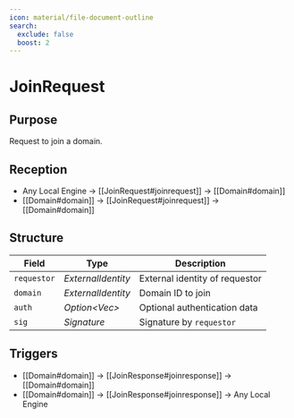 ```yaml
---
icon: material/file-document-outline
search:
  exclude: false
  boost: 2
---
```


# JoinRequest

## Purpose

<!-- --8<-- [start:purpose] -->
Request to join a domain.
<!-- --8<-- [end:purpose] -->

## Reception

<!-- --8<-- [start:reception] -->
- Any Local Engine $\to$ [[JoinRequest#joinrequest]] $\to$ [[Domain#domain]]
- [[Domain#domain]] $\to$ [[JoinRequest#joinrequest]] $\to$ [[Domain#domain]]
<!-- --8<-- [end:reception] -->

## Structure

| Field       | Type                  | Description                    |
|-------------|-----------------------|--------------------------------|
| `requestor` | *ExternalIdentity*    | External identity of requestor |
| `domain`    | *ExternalIdentity*    | Domain ID to join              |
| `auth`      | *Option<Vec<u8>>* | Optional authentication data   |
| `sig`       | *Signature*           | Signature by `requestor`       |

## Triggers

<!-- --8<-- [start:triggers] -->
- [[Domain#domain]] $\to$ [[JoinResponse#joinresponse]] $\to$ [[Domain#domain]]
- [[Domain#domain]] $\to$ [[JoinResponse#joinresponse]] $\to$ Any Local Engine
<!-- --8<-- [end:triggers] -->
